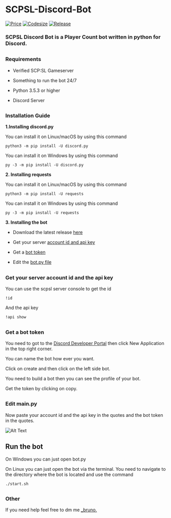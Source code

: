 # SCPSL-Discord-Bot
[![Price](https://img.shields.io/badge/price-FREE-0098f7.svg?colorB=brightgreen)](https://github.com/Bruno-Neumann/SCPSL-Discord-Bot/blob/master/LICENSE)
[![Codesize](https://img.shields.io/github/languages/code-size/Bruno-Neumann/SCPSL-Discord-Bot?colorB=orange)](https://github.com/Bruno-Neumann/SCPSL-Discord-Bot)
[![Release](https://img.shields.io/github/v/release/Bruno-Neumann/SCPSL-Discord-Bot)](https://github.com/Bruno-Neumann/SCPSL-Discord-Bot/releases/latest)
### SCPSL Discord Bot is a Player Count bot written in python for Discord.
##
### Requirements

* Verified SCP:SL Gameserver

* Something to run the bot 24/7

* Python 3.5.3 or higher

* Discord Server
##
### Installation Guide

**1.Installing discord.py**

  You can install it on Linux/macOS by using this command
  
    python3 -m pip install -U discord.py
  
  You can install it on Windows by using this command
  
    py -3 -m pip install -U discord.py
    
**2. Installing requests**
  
  You can install it on Linux/macOS by using this command
  
    python3 -m pip install -U requests
    
  You can install it on Windows by using this command
  
    py -3 -m pip install -U requests
    
**3. Installing the bot**

  * Download the latest release [here](https://github.com/Bruno-Neumann/SCPSL-Discord-Bot/releases/latest)

  * Get your server [account id and api key](https://github.com/Bruno-Neumann/SCPSL-Discord-Bot#get-your-server-account-id-and-the-api-key)

  * Get a [bot token](https://github.com/Bruno-Neumann/SCPSL-Discord-Bot#get-a-bot-token)

  * Edit the [bot.py file](https://github.com/Bruno-Neumann/SCPSL-Discord-Bot#edit-botpy)

##
### Get your server account id and the api key

  You can use the scpsl server console to get the id
  
    !id
  And the api key
  
    !api show

##
### Get a bot token

  You need to got to the [Discord Developer Portal](https://discord.com/developers/applications) then click New Application in the top right corner.
  
  You can name the bot how ever you want.
  
  Click on create and then click on the left side bot.
  
  You need to build a bot then you can see the profile of your bot.
  
  Get the token by clicking on copy.
  
##
### Edit main.py
  
  Now paste your account id and the api key in the quotes and the  bot token in the quotes.
  
  ![Alt Text](https://i.ibb.co/p1stbVy/tutorial.jpg)
  
##
## Run the bot
  
   On Windows you can just open bot.py

   On Linux you can just open the bot via the terminal. You need to navigate to the directory where the bot is located and use the command
   
    ./start.sh
##
### Other
  If you need help feel free to dm me [_bruno.](https://discordapp.com/users/743877023394693302)
